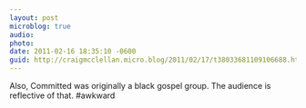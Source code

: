 ```yaml
---
layout: post
microblog: true
audio: 
photo: 
date: 2011-02-16 18:35:10 -0600
guid: http://craigmcclellan.micro.blog/2011/02/17/t38033681109106688.html
---
```

Also, Committed was originally a black gospel group. The audience is reflective of that. #awkward
